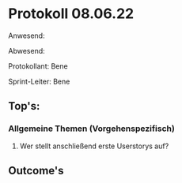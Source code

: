 # Protokoll 08.06.22

Anwesend: 

Abwesend: 

Protokollant: Bene

Sprint-Leiter: Bene

## Top's:

### Allgemeine Themen (Vorgehenspezifisch)
1. Wer stellt anschließend erste Userstorys auf?


## Outcome's
